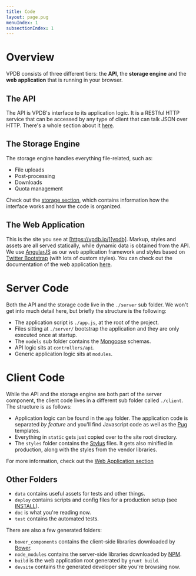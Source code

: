 ```yaml
---
title: Code
layout: page.pug
menuIndex: 1
subsectionIndex: 1
---
```


# Overview

VPDB consists of three different tiers: the **API**, the **storage engine** and
the **web application** that is running in your browser.


## The API

The API is VPDB's interface to its application logic. It is a RESTful HTTP
service that can be accessed by any type of client that can talk JSON over
HTTP. There's a whole section about it [here][api].


## The Storage Engine

The storage engine handles everything file-related, such as:

 - File uploads
 - Post-processing
 - Downloads
 - Quota management

Check out the [storage section][storage], which contains information how the
interface works and how the code is organized.

## The Web Application

This is the site you see at [https://vpdb.io/][vpdb]. Markup, styles and assets
are all served statically, while dynamic data is obtained from the API. We use
[AngularJS][angular] as our web application framework and styles based on
[Twitter Bootstrap][bootstrap] (with lots of custom styles). You can check out
the documentation of the web application [here][webapp].


# Server Code

Both the API and the storage code live in the `./server` sub folder. We won't
get into much detail here, but briefly the structure is the following:

 - The application script is `./app.js`, at the root of the project.
 - Files sitting at `./server/` bootstrap the application and they are only 
   executed once at startup.
 - The `models` sub folder contains the [Mongoose][mongoose] schemas.
 - API logic sits at `controllers/api`.
 - Generic application logic sits at `modules`.


# Client Code

While the API and the storage engine are both part of the server component, the
client code lives in a different sub folder called `./client`. The structure is
as follows:

 - Application logic can be found in the `app` folder. The application code is
   separated *by feature* and you'll find
   Javascript code as well as the [Pug][pug] templates.
 - Everything in `static` gets just copied over to the site root directory.
 - The `styles` folder contains the [Stylus][stylus] files. It gets also
   minified in production, along with the styles from the vendor libraries.

For more information, check out the [Web Application section][webapp]

## Other Folders

 - `data` contains useful assets for tests and other things.
 - `deploy` contains scripts and config files for a production setup (see
   [INSTALL][INSTALL]).
 - `doc` is what you're reading now.
 - `test` contains the automated tests.

There are also a few generated folders:

 - `bower_components` contains the client-side libraries downloaded by
   [Bower][bower].
 - `node_modules` contains the server-side libraries downloaded by [NPM][npm].
 - `build` is the web application root generated by `grunt build`.
 - `devsite` contains the generated developer site you're browsing now.


[api]: /api
[storage]: /code/storage
[webapp]: /code/webapp
[vpdb]: https://vpdb.io/
[angular]: https://angularjs.org/
[bootstrap]: http://getbootstrap.com/
[mongoose]: http://mongoosejs.com/
[stylus]: http://learnboost.github.io/stylus/
[pug]: https://github.com/pugjs
[bower]: http://bower.io/
[npm]: https://www.npmjs.org/
[INSTALL]: https://github.com/vpdb/backend/blob/master/INSTALL.md
